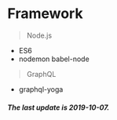 # Framework
> Node.js
- ES6
- nodemon babel-node

> GraphQL
- graphql-yoga

##### The last update is 2019-10-07.